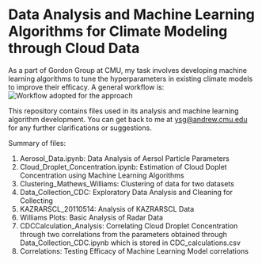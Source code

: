 # Data Analysis and Machine Learning Algorithms for Climate Modeling through Cloud Data
As a part of Gordon Group at CMU, my task involves developing machine learning algorithms to tune the hyperparameters in existing climate models to improve their efficacy.
A general workflow is:
![Workflow adopted for the approach](https://github.com/yashgokhale/Masters-Project/blob/master/workflow.PNG)

This repository contains files used in its analysis and machine learning algorithm development. You can get back to me at ysg@andrew.cmu.edu for any further clarifications or suggestions.

Summary of files:
1. Aerosol_Data.ipynb: Data Analysis of Aersol Particle Parameters
2. Cloud_Droplet_Concentration.ipynb: Estimation of Cloud Doplet Concentration using Machine Learning Algorithms
3. Clustering_Mathews_Williams: Clustering of data for two datasets
4. Data_Collection_CDC: Exploratory Data Analysis and Cleaning for Collecting
5. KAZRARSCL_20110514: Analysis of KAZRARSCL Data
6. Williams Plots: Basic Analysis of Radar Data 
7. CDCCalculation_Analysis: Correlating Cloud Droplet Concentration through two correlations from the parameters obtained through Data_Collection_CDC.ipynb which is stored in CDC_calculations.csv
8. Correlations: Testing Efficacy of Machine Learning Model correlations
